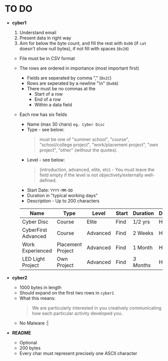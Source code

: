 # TO DO

- **cyber1**

  1. Understand email
  2. Present data in right way
  3. Aim for below the byte count, and fill the rest with `0x00` (if `cat` doesn't show null bytes), if not fill with spaces (`0x20`)

  - File must be in CSV format
  - The rows are ordered in importance (most important first)
    - Fields are seperated by comma "," (`0x2C`)
    - Rows are seperated by a newline "\n" (`0x0A`)
    - There must be no commas at the
      - Start of a row
      - End of a row
      - Within a data field
  - Each row has six fields

    - Name (max 30 chars) `eg. Cyber Disc`
    - Type - see below:
      > must be one of "summer school", "course", "school/college project", "work/placement project", "own project", "other" (without the quotes).
    - Level - see below:
      > (introduction, advanced, elite, etc) - You must leave the field empty if the level is not objectively/externally well-defined.
    - Start Date: `YYYY-MM-DD`
    - Duration in "typical working days"
    - Description - Up to 200 characters

    | Name                | Type              | Level    | Start | Duration   | Description |
    | ------------------- | ----------------- | -------- | ----- | ---------- | ----------- |
    | Cyber Disc          | Course            | Elite    | Find  | 1/2 yrs    | HELP ME     |
    | CyberFirst Advanced | Course            | Advanced | Find  | 2 Weeks    | HELP ME     |
    | Work Experienced    | Placement Project | Advanced | Find  | 1 Month    | HELP ME     |
    | LED Light Project   | Own Project       | Advanced | Find  | _3 Months_ | HELP ME     |

- **cyber2**

  - 1000 bytes in length
  - Should expand on the first two rows in `cyber1`
  - What this means:
    > We are particularly interested in you creatively communicating how each particular activity developed you.
  - No Malware :|

- **README**
  - Optional
  - 200 bytes
  - Every char must represent precisely one ASCII character
